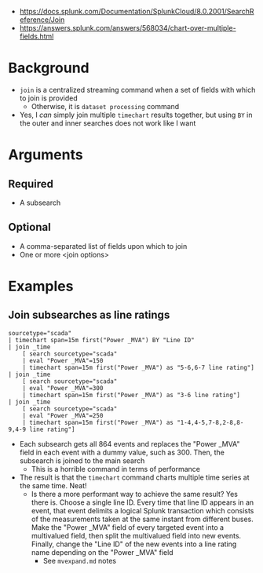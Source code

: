 - https://docs.splunk.com/Documentation/SplunkCloud/8.0.2001/SearchReference/Join
- https://answers.splunk.com/answers/568034/chart-over-multiple-fields.html
# Background
- `join` is a centralized streaming command when a set of fields with which to join is provided
  - Otherwise, it is `dataset processing` command
- Yes, I *can* simply join multiple `timechart` results together, but using `BY` in the outer and inner searches does not work like I want
# Arguments
## Required
- A subsearch
## Optional
- A comma-separated list of fields upon which to join
- One or more \<join options>
# Examples
## Join subsearches as line ratings
```
sourcetype="scada" 
| timechart span=15m first("Power _MVA") BY "Line ID"
| join _time 
    [ search sourcetype="scada" 
    | eval "Power _MVA"=150 
    | timechart span=15m first("Power _MVA") as "5-6,6-7 line rating"] 
| join _time 
    [ search sourcetype="scada" 
    | eval "Power _MVA"=300 
    | timechart span=15m first("Power _MVA") as "3-6 line rating"] 
| join _time
    [ search sourcetype="scada" 
    | eval "Power _MVA"=250 
    | timechart span=15m first("Power _MVA") as "1-4,4-5,7-8,2-8,8-9,4-9 line rating"]
```
- Each subsearch gets all 864 events and replaces the "Power _MVA" field in each event with a dummy value, such as 300. Then, the subsearch is joined
  to the main search
  - This is a horrible command in terms of performance
- The result is that the `timechart` command charts multiple time series at the same time. Neat!
  - Is there a more performant way to achieve the same result? Yes there is. Choose a single line ID. Every time that line ID appears in an event,
    that event delimits a logical Splunk transaction which consists of the measurements taken at the same instant from different buses. Make the
    "Power _MVA" field of every targeted event into a multivalued field, then split the multivalued field into new events. Finally, change the "Line
    ID" of the new events into a line rating name depending on the "Power _MVA" field
    - See `mvexpand.md` notes